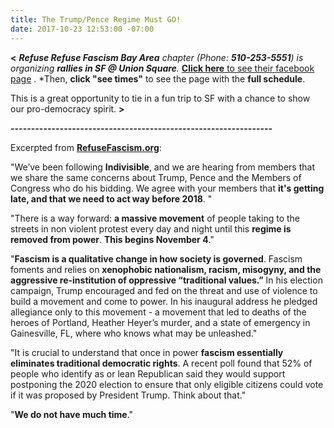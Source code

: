 ```yaml
---
title: The Trump/Pence Regime Must GO!
date: 2017-10-23 12:53:00 -07:00
---
```


**<**   ***Refuse Refuse Fascism Bay Area** chapter (Phone: **510-253-5551**) is organizing **rallies in SF @ Union Square**.*
[**Click here** to see their facebook page](https://www.facebook.com/events/130152454303756/) .  *Then, **click "see times"** to see the page with the **full schedule**.

This is a great opportunity to tie in a fun trip to SF with a chance to show our pro-democracy spirit.   **>**

**----------------------------------------------------------------**

Excerpted from [**RefuseFascism.org**](https://refusefascism.org/):

"We’ve been following **Indivisible**, and we are hearing from members that we share the same concerns about Trump, Pence and the Members of Congress who do his bidding.  We agree with your members that **it's getting late, and that we need to act way before 2018**. "

"There is a way forward: **a massive movement** of people taking to the streets in non violent protest every day and night until this **regime is removed from power**. **This begins November 4**."

"**Fascism is a qualitative change in how society is governed**. Fascism foments and relies on **xenophobic nationalism, racism, misogyny, and the aggressive re-institution of oppressive “traditional values.”**  In his election campaign, Trump encouraged and fed on the threat and use of violence to build a movement and come to power. In his inaugural address he pledged allegiance only to this movement - a movement that led to deaths of the heroes of Portland, Heather Heyer’s murder, and a state of emergency in Gainesville, FL, where who knows what may be unleashed."

"It is crucial to understand that once in power **fascism essentially eliminates traditional democratic rights**. A recent poll found that 52% of people who identify as or lean Republican said they would support postponing the 2020 election to ensure that only eligible citizens could vote if it was proposed by President Trump. Think about that."

"**We do not have much time**."

  

